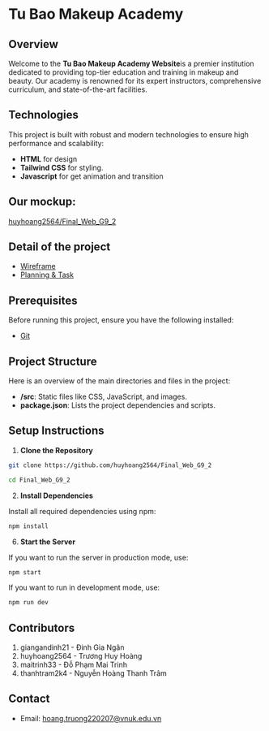 # Tu Bao Makeup Academy

## Overview
Welcome to the **Tu Bao Makeup Academy Website**is a premier institution dedicated to providing top-tier education and training in makeup and beauty. Our academy is renowned for its expert instructors, comprehensive curriculum, and state-of-the-art facilities.

## Technologies
This project is built with robust and modern technologies to ensure high performance and scalability:
- **HTML** for design 
- **Tailwind CSS** for styling.
- **Javascript** for get animation and transition
## Our mockup: 
[huyhoang2564/Final_Web_G9_2](https://github.com/huyhoang2564/Final_Web_G9_2)

## Detail of the project
- [Wireframe](Report/Wireframe/README.md)
- [Planning & Task](Report/Planning/README.md)


## Prerequisites

Before running this project, ensure you have the following installed:

- [Git](https://git-scm.com/downloads)

## Project Structure

Here is an overview of the main directories and files in the project:
- **/src**: Static files like CSS, JavaScript, and images.
- **package.json**: Lists the project dependencies and scripts.

## Setup Instructions

1. **Clone the Repository**

```bash
git clone https://github.com/huyhoang2564/Final_Web_G9_2

cd Final_Web_G9_2

```

2. **Install Dependencies**

Install all required dependencies using npm:

```bash
npm install
```


6. **Start the Server**

If you want to run the server in production mode, use:
```bash
npm start
```

If you want to run in development mode, use:
```bash
npm run dev
```

## Contributors

1. giangandinh21 - Đinh Gia Ngân
2. huyhoang2564 - Trương Huy Hoàng
3. maitrinh33 - Đỗ Phạm Mai Trinh
4. thanhtram2k4 - Nguyễn Hoàng Thanh Trâm

## Contact
* Email: hoang.truong220207@vnuk.edu.vn
